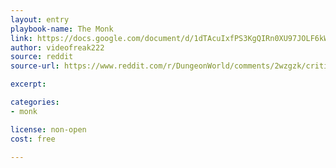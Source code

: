 ```yaml
---
layout: entry
playbook-name: The Monk
link: https://docs.google.com/document/d/1dTAcuIxfPS3KgQIRn0XU97JOLF6kWnu__tuJezt0ZYc/edit
author: videofreak222
source: reddit
source-url: https://www.reddit.com/r/DungeonWorld/comments/2wzgzk/critique_my_monk_playbook_work_in_progress/?st=jce1a28l&sh=d7bce789

excerpt:

categories:
- monk

license: non-open
cost: free

---
```

